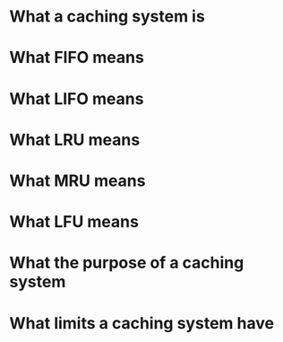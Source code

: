 # What a caching system is
# What FIFO means
# What LIFO means
# What LRU means
# What MRU means
# What LFU means
# What the purpose of a caching system
# What limits a caching system have
